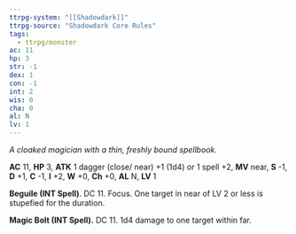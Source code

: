 ```yaml
---
ttrpg-system: "[[Shadowdark]]"
ttrpg-source: "Shadowdark Core Rules"
tags:
  - ttrpg/monster
ac: 11
hp: 3
str: -1
dex: 1
con: -1
int: 2
wis: 0
cha: 0
al: N
lv: 1
---
```


_A cloaked magician with a thin, freshly bound spellbook._

**AC** 11, **HP** 3, **ATK** 1 dagger (close/ near) +1 (1d4) or 1 spell +2, **MV** near, **S** -1, **D** +1, **C** -1, **I** +2, **W** +0, **Ch** +0, **AL** N, **LV** 1

**Beguile (INT Spell)**. DC 11. Focus. One target in near of LV 2 or less is stupefied for the duration. 

**Magic Bolt (INT Spell).** DC 11. 1d4 damage to one target within far.

